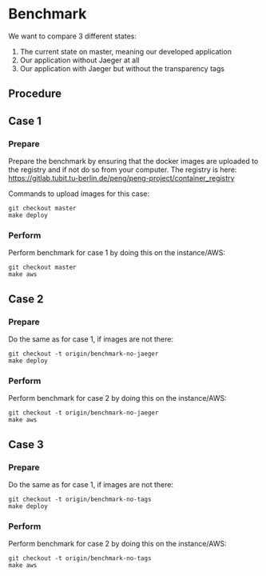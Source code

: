# Benchmark

We want to compare 3 different states:
1. The current state on master, meaning our developed application
2. Our application without Jaeger at all
3. Our application with Jaeger but without the transparency tags

## Procedure

## Case 1

### Prepare
Prepare the benchmark by ensuring that the docker images are uploaded to the
registry and if not do so from your computer. The registry is here:
https://gitlab.tubit.tu-berlin.de/peng/peng-project/container_registry

Commands to upload images for this case:
```
git checkout master
make deploy
```

### Perform
Perform benchmark for case 1 by doing this on the instance/AWS:
```
git checkout master
make aws
```


## Case 2

### Prepare
Do the same as for case 1, if images are not there:
```
git checkout -t origin/benchmark-no-jaeger
make deploy
```

### Perform
Perform benchmark for case 2 by doing this on the instance/AWS:
```
git checkout -t origin/benchmark-no-jaeger
make aws
```


## Case 3

### Prepare
Do the same as for case 1, if images are not there:
```
git checkout -t origin/benchmark-no-tags
make deploy
```

### Perform
Perform benchmark for case 2 by doing this on the instance/AWS:
```
git checkout -t origin/benchmark-no-tags
make aws
```

